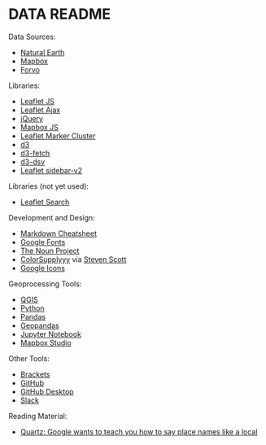 # DATA README

Data Sources:

* [Natural Earth](http://www.naturalearthdata.com/)
* [Mapbox](https://api.mapbox.com/styles/v1/mikus31/cjajul8jxb6212rq7ly2wgenz.html?fresh=true&title=true&access_token=pk.eyJ1IjoibWlrdXMzMSIsImEiOiJjanVrNGgyaTIxcDNpM3lwaXB3dnowa2VpIn0.uNKvtTY9Is0M7xKSl_ukjQ#11.8/64.143501/-21.896317/0)
* [Forvo](https://forvo.com/tag/cities/)

Libraries:

* [Leaflet JS](https://leafletjs.com/)
* [Leaflet Ajax](https://github.com/calvinmetcalf/leaflet-ajax)
* [jQuery](https://jquery.com/)
* [Mapbox JS](https://www.mapbox.com/)
* [Leaflet Marker Cluster](https://github.com/Leaflet/Leaflet.markercluster)
* [d3](https://d3js.org/)
* [d3-fetch](https://github.com/d3/d3-fetch)
* [d3-dsv](https://github.com/d3/d3-dsv)
* [Leaflet sidebar-v2](https://github.com/Turbo87/sidebar-v2)

Libraries (not yet used):

* [Leaflet Search](https://github.com/stefanocudini/leaflet-search)

Development and Design:

* [Markdown Cheatsheet](https://github.com/adam-p/markdown-here/wiki/Markdown-Cheatsheet)
* [Google Fonts](https://fonts.google.com/selection?selection.family=Lato|Oswald)
* [The Noun Project](https://thenounproject.com/term/sound/1226989/#)
* [ColorSupplyyy](https://colorsupplyyy.com/app) via [Steven Scott](http://stevescott.com.au/)
* [Google Icons](https://material.io/)

Geoprocessing Tools:

* [QGIS](https://qgis.org/en/site/)
* [Python](https://www.python.org/)
* [Pandas](https://pandas.pydata.org/)
* [Geopandas](http://geopandas.org/)
* [Jupyter Notebook](https://jupyter.org/)
* [Mapbox Studio](https://www.mapbox.com/)

Other Tools:

* [Brackets](http://brackets.io/)
* [GitHub](https://github.com/)
* [GitHub Desktop](https://desktop.github.com/)
* [Slack](https://slack.com/)

Reading Material:

* [Quartz: Google wants to teach you how to say place names like a local](https://qz.com/338341/google-wants-to-teach-you-how-to-say-place-names-like-a-local/)


